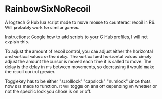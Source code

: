 # RainbowSixNoRecoil
A logitech G Hub lua script made to move mouse to counteract recoil in R6. Will probably work for similar games.

Instructions:
Google how to add scripts to your G Hub profiles, I will not explain this.

To adjust the amount of recoil control, you can adjust either the horizontal and vertical values or the delay. The vertical and horizontal values
simply adjust the amount the cursor is moved each time it is called to move. The delay is the delay in ms between movements, so decreasing it would make the recoil control
greater.

Togglekey has to be either "scrolllock" "capslock" "numlock"
since thats how it is made to function. It will toggle on and off depending on whether or not the specific lock you chose is on or off.
